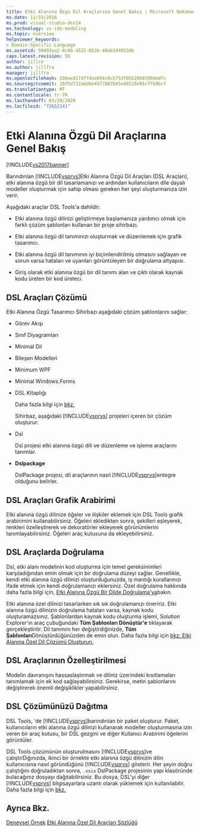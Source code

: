 ```yaml
---
title: Etki Alanına Özgü Dil Araçlarına Genel Bakış | Microsoft Dokümanlar
ms.date: 11/15/2016
ms.prod: visual-studio-dev14
ms.technology: vs-ide-modeling
ms.topic: overview
helpviewer_keywords:
- Domain-Specific Language
ms.assetid: 50d93ea2-8c88-4522-853b-40ab194953db
caps.latest.revision: 56
author: jillre
ms.author: jillfra
manager: jillfra
ms.openlocfilehash: d38aed17d7fdaa694c8c5753705b28b0390dedfc
ms.sourcegitcommit: 2975d722a6d6e45f7887b05e9b526e91cffb0bcf
ms.translationtype: MT
ms.contentlocale: tr-TR
ms.lasthandoff: 03/20/2020
ms.locfileid: "72652141"
---
```

# <a name="overview-of-domain-specific-language-tools"></a>Etki Alanına Özgü Dil Araçlarına Genel Bakış
[!INCLUDE[vs2017banner](../includes/vs2017banner.md)]

Barındırılan [!INCLUDE[vsprvs](../includes/vsprvs-md.md)]Etki Alanına Özgü Dil Araçları (DSL Araçları), etki alanına özgü bir dil tasarlamanızı ve ardından kullanıcıların dile dayalı modeller oluşturmak için sahip olması gereken her şeyi oluşturmanıza izin verir.

 Aşağıdaki araçlar DSL Tools'a dahildir:

- Etki alanına özgü dilinizi geliştirmeye başlamanıza yardımcı olmak için farklı çözüm şablonları kullanan bir proje sihirbazı.

- Etki alanına özgü dil tanımınızı oluşturmak ve düzenlemek için grafik tasarımcı.

- Etki alanına özgü dil tanımının iyi biçimlendirilmiş olmasını sağlayan ve sorun varsa hataları ve uyarıları görüntüleyen bir doğrulama altyapısı.

- Giriş olarak etki alanına özgü bir dil tanımı alan ve çıktı olarak kaynak kodu üreten bir kod üreteci.

## <a name="the-dsl-tools-solution"></a>DSL Araçları Çözümü
 Etki Alanına Özgü Tasarımcı Sihirbazı aşağıdaki çözüm şablonlarını sağlar:

- Görev Akışı

- Sınıf Diyagramları

- Minimal Dil

- Bileşen Modelleri

- Minimum WPF

- Minimal Windows.Forms

- DSL Kitaplığı

  Daha fazla bilgi için [bkz.](../modeling/choosing-a-domain-specific-language-solution-template.md)

  Sihirbaz, aşağıdaki [!INCLUDE[vsprvs](../includes/vsprvs-md.md)] projeleri içeren bir çözüm oluşturur:

- Dsl

   Dsl projesi etki alanına özgü dili ve düzenleme ve işleme araçlarını tanımlar.

- **Dslpackage**

   DslPackage projesi, dil araçlarının nasıl [!INCLUDE[vsprvs](../includes/vsprvs-md.md)]entegre olduğunu belirler.

## <a name="the-dsl-tools-graphical-interface"></a>DSL Araçları Grafik Arabirimi
 Etki alanına özgü dilinize öğeler ve ilişkiler eklemek için DSL Tools grafik arabirimini kullanabilirsiniz. Öğeleri ekledikten sonra, şekilleri eşleyerek, renkleri özelleştirerek ve dekoratörler ekleyerek görünümlerini tanımlayabilirsiniz. Öğeleri araç kutusuna da ekleyebilirsiniz.

## <a name="validation-in-dsl-tools"></a>DSL Araçlarda Doğrulama
 Dsl, etki alanı modelinin kod oluşturma için temel gereksinimleri karşıladığından emin olmak için bir doğrulama düzeyi sağlar. Genellikle, kendi etki alanına özgü dilinizi oluşturduğunuzda, iş mantığı kurallarınızı ifade etmek için kendi doğrulamanızı eklersiniz. Özel doğrulama hakkında daha fazla bilgi için, [Etki Alanına Özgü Bir Dilde Doğrulama'ya](../modeling/validation-in-a-domain-specific-language.md)bakın.

 Etki alanına özel dilinizi tasarlarken sık sık doğrulamanızı öneririz. Etki alanına özgü dilinizin doğrulama hataları varsa, kaynak kodu oluşturamazsınız. Şablonlardan kaynak kodu oluşturma işlemi, Solution Explorer'ın araç çubuğundaki **Tüm Şablonları Dönüştür'e** tıklayarak gerçekleştirilir. Dil tanımını her değiştirdiğinizde, **Tüm Şablonları**Dönüştürdüğünüzden de emin olun. Daha fazla bilgi için [bkz: Etki Alanına Özel Dil Çözümü Oluşturun.](../modeling/how-to-create-a-domain-specific-language-solution.md)

## <a name="customization-of-dsl-tools"></a>DSL Araçlarının Özelleştirilmesi
 Modelin davranışını hassaslaştırmak ve diliniz üzerindeki kısıtlamaları tanımlamak için ek kod sağlayabilirsiniz. Gerekirse, metin şablonlarını değiştirerek önemli değişiklikler yapabilirsiniz.

## <a name="distributing-your-dsl-solution"></a>DSL Çözümünüzü Dağıtma
 DSL Tools, 'de [!INCLUDE[vsprvs](../includes/vsprvs-md.md)]barındırılan bir paket oluşturur. Paket, kullanıcıların etki alanına özgü dilinizi kullanarak modeller oluşturmasına izin veren bir araç kutusu, bir DSL gezgini ve diğer Kullanıcı Arabirimi öğelerini görüntüler.

 DSL Tools çözümünün oluşturulmasını [!INCLUDE[vsprvs](../includes/vsprvs-md.md)]ve çalıştırDığınızda, ikinci bir örnekte etki alanına özgü dilinizin dilin kullanıcısına nasıl göründüğünü [!INCLUDE[vsprvs](../includes/vsprvs-md.md)] gösterir. Her şeyin doğru çalıştığını doğruladıktan sonra, `.vsix` DslPackage projesinin yapı klasöründe bulacağınız dosyayı dağıtabilirsiniz. Bu dosya, DSL'yi diğer [!INCLUDE[vsprvs](../includes/vsprvs-md.md)] bilgisayarlara uzantı olarak yüklemek için kullanılabilir.  Daha fazla bilgi için [bkz.](../modeling/deploying-domain-specific-language-solutions.md)

## <a name="see-also"></a>Ayrıca Bkz.
 [Deneysel Örnek](../extensibility/the-experimental-instance.md) [Etki Alanına Özel Dil Araçları Sözlüğü](https://msdn.microsoft.com/ca5e84cb-a315-465c-be24-76aa3df276aa)
